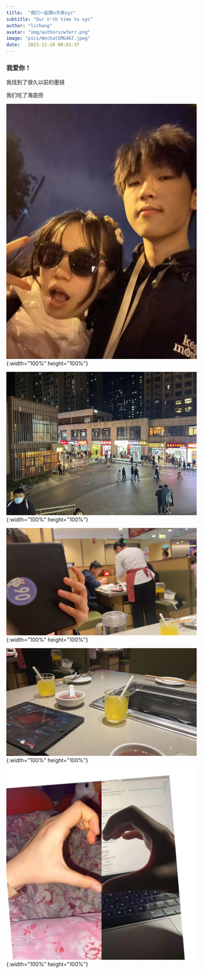 ```yaml
---
title:  "我们一起第n次来xyc"
subtitle: "Our n'th time to xyc"
author: "lichang"
avatar: "img/authors/wferr.png"
image: "pics/WechatIMG467.jpeg"
date:   2023-12-10 00:01:37
---
```


### 我爱你！

我找到了很久以前的墨镜

我们吃了海底捞

![](../pics/WechatIMG460.jpeg){:width="100%" height="100%"}

![](../pics/WechatIMG464.jpeg){:width="100%" height="100%"}

![](../pics/WechatIMG465.jpeg){:width="100%" height="100%"}

![](../pics/WechatIMG466.jpeg){:width="100%" height="100%"}

![](../pics/WechatIMG467.jpeg){:width="100%" height="100%"}
